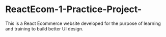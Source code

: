 # ReactEcom-1-Practice-Project-
This is a React Ecommerce website developed for the purpose of learning and training to build better UI design.
